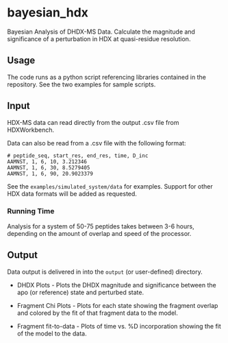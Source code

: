 # bayesian_hdx
Bayesian Analysis of DHDX-MS Data. Calculate the magnitude and significance of a perturbation in HDX at quasi-residue resolution.

## Usage
The code runs as a python script referencing libraries contained in the repository.  See the two examples for sample scripts.

## Input
HDX-MS data can read directly from the output .csv file from HDXWorkbench.

Data can also be read from a .csv file with the following format:
```
# peptide_seq, start_res, end_res, time, D_inc 
AAMNST, 1, 6, 10, 3.212346
AAMNST, 1, 6, 30, 8.5279405
AAMNST, 1, 6, 90, 20.9023379
```

See the `examples/simulated_system/data` for examples.  Support for other HDX data formats will be added as requested.

### Running Time
Analysis for a system of 50-75 peptides takes between 3-6 hours, depending on the amount of overlap and speed of the processor.

## Output
Data output is delivered in into the `output` (or user-defined) directory. 

* DHDX Plots - Plots the DHDX magnitude and significance between the apo (or reference) state and perturbed state.

* Fragment Chi Plots - Plots for each state showing the fragment overlap and colored by the fit of that fragment data to the model.

* Fragment fit-to-data - Plots of time vs. %D incorporation showing the fit of the model to the data.
